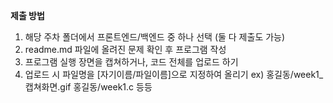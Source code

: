 **제출 방법**

1. 해당 주차 폴더에서 프론트엔드/백엔드 중 하나 선택 (둘 다 제출도 가능)
2. readme.md 파일에 올려진 문제 확인 후 프로그램 작성
3. 프로그램 실행 장면을 캡쳐하거나, 코드 전체를 업로드 하기
4. 업로드 시 파일명을 [자기이름/파일이름]으로 지정하여 올리기 ex) 홍길동/week1_캡쳐화면.gif  홍길동/week1.c 등등
